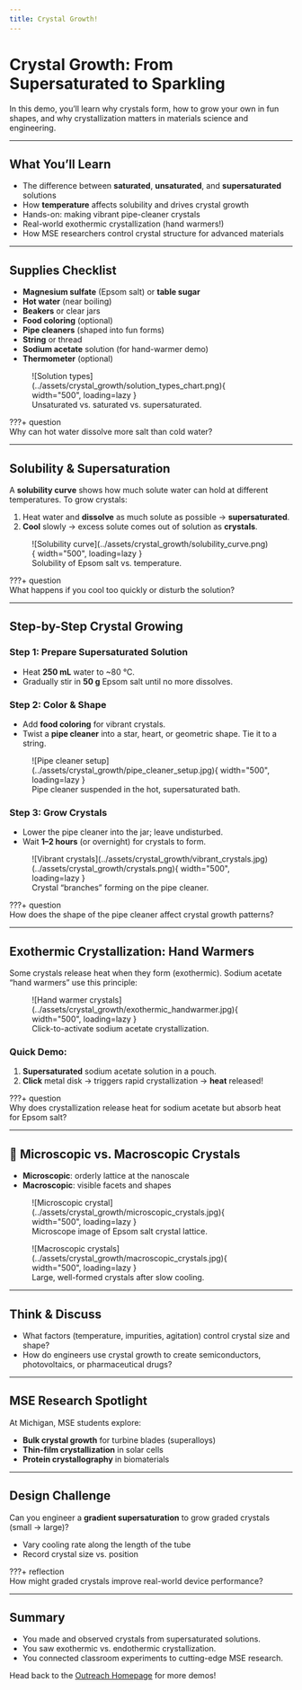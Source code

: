 ```yaml
---
title: Crystal Growth!
---
```


# Crystal Growth: From Supersaturated to Sparkling

In this demo, you’ll learn why crystals form, how to grow your own in fun shapes, and why crystallization matters in materials science and engineering.

---

## What You’ll Learn
- The difference between **saturated**, **unsaturated**, and **supersaturated** solutions  
- How **temperature** affects solubility and drives crystal growth  
- Hands-on: making vibrant pipe-cleaner crystals  
- Real-world exothermic crystallization (hand warmers!)  
- How MSE researchers control crystal structure for advanced materials  

---

## Supplies Checklist
- **Magnesium sulfate** (Epsom salt) or **table sugar**  
- **Hot water** (near boiling)  
- **Beakers** or clear jars  
- **Food coloring** (optional)  
- **Pipe cleaners** (shaped into fun forms)  
- **String** or thread  
- **Sodium acetate** solution (for hand-warmer demo)  
- **Thermometer** (optional)  

<figure markdown="span">
  ![Solution types](../assets/crystal_growth/solution_types_chart.png){ width="500", loading=lazy }
  <figcaption>Unsaturated vs. saturated vs. supersaturated.</figcaption>
</figure>

???+ question  
    Why can hot water dissolve more salt than cold water?

---

## Solubility & Supersaturation

A **solubility curve** shows how much solute water can hold at different temperatures. To grow crystals:
1. Heat water and **dissolve** as much solute as possible → **supersaturated**.  
2. **Cool** slowly → excess solute comes out of solution as **crystals**.

<figure markdown="span">
  ![Solubility curve](../assets/crystal_growth/solubility_curve.png){ width="500", loading=lazy }
  <figcaption>Solubility of Epsom salt vs. temperature.</figcaption>
</figure>

???+ question  
    What happens if you cool too quickly or disturb the solution?

---

## Step-by-Step Crystal Growing

### Step 1: Prepare Supersaturated Solution
- Heat **250 mL** water to ~80 °C.  
- Gradually stir in **50 g** Epsom salt until no more dissolves.

### Step 2: Color & Shape
- Add **food coloring** for vibrant crystals.  
- Twist a **pipe cleaner** into a star, heart, or geometric shape. Tie it to a string.

<figure markdown="span">
  ![Pipe cleaner setup](../assets/crystal_growth/pipe_cleaner_setup.jpg){ width="500", loading=lazy }
  <figcaption>Pipe cleaner suspended in the hot, supersaturated bath.</figcaption>
</figure>

### Step 3: Grow Crystals
- Lower the pipe cleaner into the jar; leave undisturbed.  
- Wait **1–2 hours** (or overnight) for crystals to form.

<figure markdown="span">
  ![Vibrant crystals](../assets/crystal_growth/vibrant_crystals.jpg)(../assets/crystal_growth/crystals.png){ width="500", loading=lazy }
  <figcaption>Crystal “branches” forming on the pipe cleaner.</figcaption>
</figure>

???+ question  
    How does the shape of the pipe cleaner affect crystal growth patterns?

---

## Exothermic Crystallization: Hand Warmers

Some crystals release heat when they form (exothermic). Sodium acetate “hand warmers” use this principle:

<figure markdown="span">
  ![Hand warmer crystals](../assets/crystal_growth/exothermic_handwarmer.jpg){ width="500", loading=lazy }
  <figcaption>Click-to-activate sodium acetate crystallization.</figcaption>
</figure>

### Quick Demo:
1. **Supersaturated** sodium acetate solution in a pouch.  
2. **Click** metal disk → triggers rapid crystallization → **heat** released!  

???+ question  
    Why does crystallization release heat for sodium acetate but absorb heat for Epsom salt?

---

## 🔬 Microscopic vs. Macroscopic Crystals

- **Microscopic**: orderly lattice at the nanoscale  
- **Macroscopic**: visible facets and shapes

<figure markdown="span">
  ![Microscopic crystal](../assets/crystal_growth/microscopic_crystals.jpg){ width="500", loading=lazy }
  <figcaption>Microscope image of Epsom salt crystal lattice.</figcaption>
</figure>

<figure markdown="span">
  ![Macroscopic crystals](../assets/crystal_growth/macroscopic_crystals.jpg){ width="500", loading=lazy }
  <figcaption>Large, well-formed crystals after slow cooling.</figcaption>
</figure>

---

## Think & Discuss
- What factors (temperature, impurities, agitation) control crystal size and shape?  
- How do engineers use crystal growth to create semiconductors, photovoltaics, or pharmaceutical drugs?

---

## MSE Research Spotlight


At Michigan, MSE students explore:
- **Bulk crystal growth** for turbine blades (superalloys)  
- **Thin-film crystallization** in solar cells  
- **Protein crystallography** in biomaterials  

---

## Design Challenge

Can you engineer a **gradient supersaturation** to grow graded crystals (small → large)?  
- Vary cooling rate along the length of the tube  
- Record crystal size vs. position  

???+ reflection  
    How might graded crystals improve real-world device performance?

---

## Summary

- You made and observed crystals from supersaturated solutions.  
- You saw exothermic vs. endothermic crystallization.  
- You connected classroom experiments to cutting-edge MSE research.

Head back to the [Outreach Homepage](../index.md) for more demos!  
